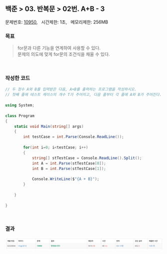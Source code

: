 
## 백준 > 03. 반복문 > 02번. A+B - 3    
문제번호: [10950](https://www.acmicpc.net/problem/10950), &nbsp; 시간제한: 1초, &nbsp; 메모리제한: 256MB

### 목표     
> for문과 다른 기능을 연계하여 사용할 수 있다.  
> 문제의 의도에 맞게 for문의 조건식을 채울 수 있다.

<br>

### 작성한 코드   

```cs
// 두 정수 A와 B를 입력받은 다음, A+B를 출력하는 프로그램을 작성하시오.
// 첫째 줄에 테스트 케이스의 개수 T가 주어지고, 다음 줄부터 각 줄에 A와 B가 주어진다.

using System;

class Program
{
    static void Main(string[] args)
    {        
        int testCase = int.Parse(Console.ReadLine());
        
        for(int i=0; i<testCase; i++)
        {
            string[] stTestCase = Console.ReadLine().Split();            
            int A = int.Parse(stTestCase[0]);
            int B = int.Parse(stTestCase[1]);

            Console.WriteLine($"{A + B}");
        }

    }
    
}
```

<br>

### 결과    

![03단계 02번문항 제출결과](result_02.png)